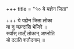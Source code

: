 +++
title = "१० ये यज्ञेन जिता"

+++
ये यज्ञेन जिता लोका  
या नु च्छन्दांसि भेजिरे ।  
सर्वांस् ताल्ँ लोकान् आप्नोति  
यो ददाति शतौदनाम् ॥